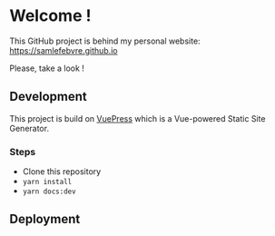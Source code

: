 # Welcome !

This GitHub project is behind my personal website: https://samlefebvre.github.io


Please, take a look !


## Development

This project is build on [VuePress](https://v1.vuepress.vuejs.org/) which is a Vue-powered Static Site Generator.

### Steps

- Clone this repository
- `yarn install`
- `yarn docs:dev`

## Deployment


